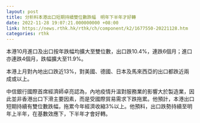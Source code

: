 ```yaml
---
layout: post
title: 分析料本港出口短期持續雙位數跌幅　明年下半年才好轉
date: 2022-11-28 19:07:21.000000000 +08:00
link: https://news.rthk.hk/rthk/ch/component/k2/1677550-20221128.htm
categories: rthk
---
```


本港10月進口及出口按年跌幅均擴大至雙位數，出口跌10.4%，連跌6個月；進口亦連跌4個月，跌幅擴大至11.9%。

本港上月對內地出口跌近13%，對美國、德國、日本及馬來西亞的出口都跌近兩成或以上。

中信銀行國際首席經濟師卓亮認為，內地疫情升溫對服務業的影響大於製造業，因此並非香港出口下滑主要因素，而是受國際貿易需求下跌拖累。他預計，本港出口短期持續有雙位數跌幅，拖累今年經濟收縮3%以上。他預料，出口跌勢持續至明年上半年，在基數效應下，下半年才會好轉。
